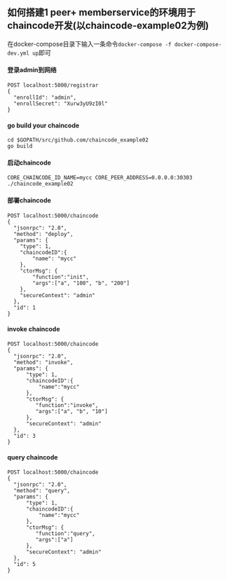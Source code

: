 ## 如何搭建1 peer+ memberservice的环境用于chaincode开发(以chaincode-example02为例)
在docker-compose目录下输入一条命令`docker-compose -f docker-compose-dev.yml up`即可

#### 登录admin到网络
```
POST localhost:5000/registrar
{
  "enrollId": "admin",
  "enrollSecret": "Xurw3yU9zI0l"
}
```
#### go build your chaincode
```
cd $GOPATH/src/github.com/chaincode_example02
go build
```
#### 启动chaincode 
```
CORE_CHAINCODE_ID_NAME=mycc CORE_PEER_ADDRESS=0.0.0.0:30303 ./chaincode_example02
```
#### 部署chaincode
```
POST localhost:5000/chaincode
{
  "jsonrpc": "2.0",
  "method": "deploy",
  "params": {
    "type": 1,
    "chaincodeID":{
        "name": "mycc"
    },
    "ctorMsg": {
        "function":"init",
        "args":["a", "100", "b", "200"]
    },
    "secureContext": "admin"
  },
  "id": 1
}
```
#### invoke chaincode
```
POST localhost:5000/chaincode
{
  "jsonrpc": "2.0",
  "method": "invoke",
  "params": {
      "type": 1,
      "chaincodeID":{
          "name":"mycc"
      },
      "ctorMsg": {
         "function":"invoke",
         "args":["a", "b", "10"]
      },
      "secureContext": "admin"
  },
  "id": 3
}
```
#### query chaincode
```
POST localhost:5000/chaincode
{
  "jsonrpc": "2.0",
  "method": "query",
  "params": {
      "type": 1,
      "chaincodeID":{
          "name":"mycc"
      },
      "ctorMsg": {
         "function":"query",
         "args":["a"]
      },
      "secureContext": "admin"
  },
  "id": 5
}
```